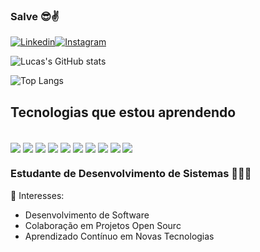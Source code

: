 ### Salve 😎✌️

[![Linkedin](https://img.shields.io/badge/LinkedIn-0077B5?style=for-the-badge&logo=linkedin&logoColor=white)](https://www.linkedin.com/in/lucas-de-oliveira-santos-434239239/)[![Instagram](https://img.shields.io/badge/Instagram-E4405F?style=for-the-badge&logo=instagram&logoColor=white)](https://www.instagram.com/olucas.oliv/)

![Lucas's GitHub stats](https://github-readme-stats.vercel.app/api?username=lucas-oliveirs&show_icons=true&theme=dracula)

![Top Langs](https://github-readme-stats.vercel.app/api/top-langs/?username=lucas-oliveirs&hide_progress=false)

## Tecnologias que estou aprendendo

<div style="display: inline-block"><br/>
  <img align="center" src="https://img.shields.io/badge/HTML5-E34F26?style=for-the-badge&logo=html5&logoColor=white"/>
  <img align="center" src="https://img.shields.io/badge/CSS3-1572B6?style=for-the-badge&logo=css3&logoColor=white"/>
  <img align="center" src="https://img.shields.io/badge/Java-ED8B00?style=for-the-badge&logo=openjdk&logoColor=white"/>
  <img align="center" src="https://img.shields.io/badge/React-20232A?style=for-the-badge&logo=react&logoColor=61DAFB"/>
  <img align="center" src="https://img.shields.io/badge/PHP-777BB4?style=for-the-badge&logo=php&logoColor=white"/>
  <img align="center" src="https://img.shields.io/badge/Node.js-43853D?style=for-the-badge&logo=node.js&logoColor=white"/>
  <img align="center" src="https://img.shields.io/badge/JavaScript-F7DF1E?style=for-the-badge&logo=javascript&logoColor=black"/>
  <img align="center" src="https://img.shields.io/badge/Python-14354C?style=for-the-badge&logo=python&logoColor=white"/>
  <img align="center" src="https://img.shields.io/badge/MySQL-00000F?style=for-the-badge&logo=mysql&logoColor=white"/>
  <img align="center" src="https://img.shields.io/badge/C%23-239120?style=for-the-badge&logo=c-sharp&logoColor=white"/>
</div> <br/>

### Estudante de Desenvolvimento de Sistemas 🧑🏻‍💻

🌱 Interesses:

- Desenvolvimento de Software
- Colaboração em Projetos Open Sourc
- Aprendizado Contínuo em Novas Tecnologias
